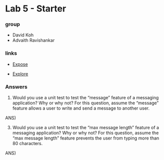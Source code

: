 # Lab 5 - Starter

### group
- David Koh
- Advaith Ravishankar

### links
- [Expose](https://minidawie.github.io/Lab5_Starter/expose.html)

- [Explore](https://minidawie.github.io/Lab5_Starter/explore.html)

### Answers
1) Would you use a unit test to test the “message” feature of a messaging application? Why or why not? For this question, assume the “message” feature allows a user to write and send a message to another user.

ANS)

3) Would you use a unit test to test the “max message length” feature of a messaging application? Why or why not? For this question, assume the “max message length” feature prevents the user from typing more than 80 characters.

ANS)

